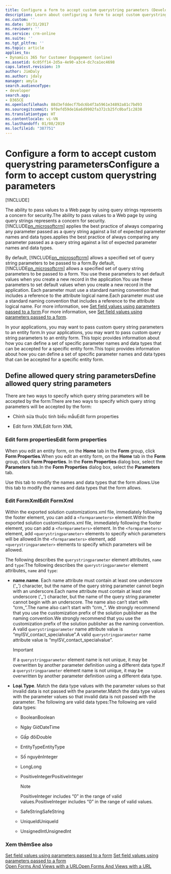 ```yaml
---
title: Configure a form to accept custom querystring parameters (Developer Guide for Dynamics 365 for Customer Engagement) | MicrosoftDocs
description: Learn about configuring a form to acept custom querystring parameters. Use these parameters to set default values when you create a new record in the application.
ms.custom: ''
ms.date: 10/31/2017
ms.reviewer: ''
ms.service: crm-online
ms.suite: ''
ms.tgt_pltfrm: ''
ms.topic: article
applies_to:
- Dynamics 365 for Customer Engagement (online)
ms.assetid: 6c05ff14-2d5a-4e90-a3c4-dc7ca1ec4698
caps.latest.revision: 19
author: JimDaly
ms.author: jdaly
manager: amyla
search.audienceType:
- developer
search.app:
- D365CE
ms.openlocfilehash: 88d3efddecf7bdc6b4f3a5961e34892a81c7bd93
ms.sourcegitcommit: 9f0efd59de16a6d9902fa372cb25fc0baf1c2838
ms.translationtype: HT
ms.contentlocale: vi-VN
ms.lasthandoff: 01/08/2019
ms.locfileid: "387751"
---
```

# <a name="configure-a-form-to-accept-custom-querystring-parameters"></a><span data-ttu-id="5622a-104">Configure a form to accept custom querystring parameters</span><span class="sxs-lookup"><span data-stu-id="5622a-104">Configure a form to accept custom querystring parameters</span></span>

[!INCLUDE[](../includes/cc_applies_to_update_9_0_0.md)]

<span data-ttu-id="5622a-105">The ability to pass values to a Web page by using query strings represents a concern for security.</span><span class="sxs-lookup"><span data-stu-id="5622a-105">The ability to pass values to a Web page by using query strings represents a concern for security.</span></span> [!INCLUDE[pn_microsoftcrm](../includes/pn-microsoftcrm.md)] <span data-ttu-id="5622a-106">applies the best practice of always comparing any parameter passed as a query string against a list of expected parameter names and data types.</span><span class="sxs-lookup"><span data-stu-id="5622a-106">applies the best practice of always comparing any parameter passed as a query string against a list of expected parameter names and data types.</span></span>  
  
 <span data-ttu-id="5622a-107">By default, [!INCLUDE[pn_microsoftcrm](../includes/pn-microsoftcrm.md)] allows a specified set of query string parameters to be passed to a form.</span><span class="sxs-lookup"><span data-stu-id="5622a-107">By default, [!INCLUDE[pn_microsoftcrm](../includes/pn-microsoftcrm.md)] allows a specified set of query string parameters to be passed to a form.</span></span> <span data-ttu-id="5622a-108">You use these parameters to set default values when you create a new record in the application.</span><span class="sxs-lookup"><span data-stu-id="5622a-108">You use these parameters to set default values when you create a new record in the application.</span></span> <span data-ttu-id="5622a-109">Each parameter must use a standard naming convention that includes a reference to the attribute logical name.</span><span class="sxs-lookup"><span data-stu-id="5622a-109">Each parameter must use a standard naming convention that includes a reference to the attribute logical name.</span></span> <span data-ttu-id="5622a-110">For more information, see [Set field values using parameters passed to a form](set-field-values-using-parameters-passed-form.md).</span><span class="sxs-lookup"><span data-stu-id="5622a-110">For more information, see [Set field values using parameters passed to a form](set-field-values-using-parameters-passed-form.md).</span></span>  
  
 <span data-ttu-id="5622a-111">In your applications, you may want to pass custom query string parameters to an entity form.</span><span class="sxs-lookup"><span data-stu-id="5622a-111">In your applications, you may want to pass custom query string parameters to an entity form.</span></span> <span data-ttu-id="5622a-112">This topic provides information about how you can define a set of specific parameter names and data types that can be accepted for a specific entity form.</span><span class="sxs-lookup"><span data-stu-id="5622a-112">This topic provides information about how you can define a set of specific parameter names and data types that can be accepted for a specific entity form.</span></span>  
  
## <a name="define-allowed-query-string-parameters"></a><span data-ttu-id="5622a-113">Define allowed query string parameters</span><span class="sxs-lookup"><span data-stu-id="5622a-113">Define allowed query string parameters</span></span>  
 <span data-ttu-id="5622a-114">There are two ways to specify which query string parameters will be accepted by the form:</span><span class="sxs-lookup"><span data-stu-id="5622a-114">There are two ways to specify which query string parameters will be accepted by the form:</span></span>  
  
-   <span data-ttu-id="5622a-115">Chỉnh sửa thuộc tính biểu mẫu</span><span class="sxs-lookup"><span data-stu-id="5622a-115">Edit form properties</span></span>  
  
-   <span data-ttu-id="5622a-116">Edit form XML</span><span class="sxs-lookup"><span data-stu-id="5622a-116">Edit form XML</span></span>  
  
### <a name="edit-form-properties"></a><span data-ttu-id="5622a-117">Edit form properties</span><span class="sxs-lookup"><span data-stu-id="5622a-117">Edit form properties</span></span>  
 <span data-ttu-id="5622a-118">When you edit an entity form, on the **Home** tab in the **Form** group, click **Form Properties**.</span><span class="sxs-lookup"><span data-stu-id="5622a-118">When you edit an entity form, on the **Home** tab in the **Form** group, click **Form Properties**.</span></span> <span data-ttu-id="5622a-119">In the **Form Properties** dialog box, select the **Parameters** tab.</span><span class="sxs-lookup"><span data-stu-id="5622a-119">In the **Form Properties** dialog box, select the **Parameters** tab.</span></span>  
  
 <span data-ttu-id="5622a-120">Use this tab to modify the names and data types that the form allows.</span><span class="sxs-lookup"><span data-stu-id="5622a-120">Use this tab to modify the names and data types that the form allows.</span></span>  
  
### <a name="edit-formxml"></a><span data-ttu-id="5622a-121">Edit FormXml</span><span class="sxs-lookup"><span data-stu-id="5622a-121">Edit FormXml</span></span>  
 <span data-ttu-id="5622a-122">Within the exported solution customizations.xml file, immediately following the footer element, you can add a `<formparameters>` element.</span><span class="sxs-lookup"><span data-stu-id="5622a-122">Within the exported solution customizations.xml file, immediately following the footer element, you can add a `<formparameters>` element.</span></span> <span data-ttu-id="5622a-123">In the `<formparameters>` element, add `<querystringparameter>` elements to specify which parameters will be allowed.</span><span class="sxs-lookup"><span data-stu-id="5622a-123">In the `<formparameters>` element, add `<querystringparameter>` elements to specify which parameters will be allowed.</span></span>  
  
 <span data-ttu-id="5622a-124">The following describes the `querystringparameter` element attributes, `name` and `type`:</span><span class="sxs-lookup"><span data-stu-id="5622a-124">The following describes the `querystringparameter` element attributes, `name` and `type`:</span></span>  
  
- <span data-ttu-id="5622a-125">**name**.</span><span class="sxs-lookup"><span data-stu-id="5622a-125">**name**.</span></span> <span data-ttu-id="5622a-126">Each name attribute must contain at least one underscore ('\_') character, but the name of the query string parameter cannot begin with an underscore.</span><span class="sxs-lookup"><span data-stu-id="5622a-126">Each name attribute must contain at least one underscore ('\_') character, but the name of the query string parameter cannot begin with an underscore.</span></span> <span data-ttu-id="5622a-127">The name also can’t start with “crm\_”.</span><span class="sxs-lookup"><span data-stu-id="5622a-127">The name also can’t start with “crm\_”.</span></span> <span data-ttu-id="5622a-128">We strongly recommend that you use the customization prefix of the solution publisher as the naming convention.</span><span class="sxs-lookup"><span data-stu-id="5622a-128">We strongly recommend that you use the customization prefix of the solution publisher as the naming convention.</span></span> <span data-ttu-id="5622a-129">A valid `querystringparameter` name attribute value is “myISV_contact_specialvalue”.</span><span class="sxs-lookup"><span data-stu-id="5622a-129">A valid `querystringparameter` name attribute value is “myISV_contact_specialvalue”.</span></span>  
  
    > [!IMPORTANT]
    >  <span data-ttu-id="5622a-130">If a `querystringparameter` element name is not unique, it may be overwritten by another parameter definition using a different data type.</span><span class="sxs-lookup"><span data-stu-id="5622a-130">If a `querystringparameter` element name is not unique, it may be overwritten by another parameter definition using a different data type.</span></span>  
  
- <span data-ttu-id="5622a-131">**Loại**.</span><span class="sxs-lookup"><span data-stu-id="5622a-131">**Type**.</span></span> <span data-ttu-id="5622a-132">Match the data type values with the parameter values so that invalid data is not passed with the parameter.</span><span class="sxs-lookup"><span data-stu-id="5622a-132">Match the data type values with the parameter values so that invalid data is not passed with the parameter.</span></span> <span data-ttu-id="5622a-133">The following are valid data types:</span><span class="sxs-lookup"><span data-stu-id="5622a-133">The following are valid data types:</span></span>  
  
    -   <span data-ttu-id="5622a-134">Boolean</span><span class="sxs-lookup"><span data-stu-id="5622a-134">Boolean</span></span>  
  
    -   <span data-ttu-id="5622a-135">Ngày Giờ</span><span class="sxs-lookup"><span data-stu-id="5622a-135">DateTime</span></span>  
  
    -   <span data-ttu-id="5622a-136">Gấp đôi</span><span class="sxs-lookup"><span data-stu-id="5622a-136">Double</span></span>  
  
    -   <span data-ttu-id="5622a-137">EntityType</span><span class="sxs-lookup"><span data-stu-id="5622a-137">EntityType</span></span>  
  
    -   <span data-ttu-id="5622a-138">Số nguyên</span><span class="sxs-lookup"><span data-stu-id="5622a-138">Integer</span></span>  
  
    -   <span data-ttu-id="5622a-139">Long</span><span class="sxs-lookup"><span data-stu-id="5622a-139">Long</span></span>  
  
    -   <span data-ttu-id="5622a-140">PositiveInteger</span><span class="sxs-lookup"><span data-stu-id="5622a-140">PositiveInteger</span></span>  
  
        > [!NOTE]
        >  <span data-ttu-id="5622a-141">PositiveInteger includes “0” in the range of valid values.</span><span class="sxs-lookup"><span data-stu-id="5622a-141">PositiveInteger includes “0” in the range of valid values.</span></span>  
  
    -   <span data-ttu-id="5622a-142">SafeString</span><span class="sxs-lookup"><span data-stu-id="5622a-142">SafeString</span></span>  
  
    -   <span data-ttu-id="5622a-143">UniqueId</span><span class="sxs-lookup"><span data-stu-id="5622a-143">UniqueId</span></span>  
  
    -   <span data-ttu-id="5622a-144">UnsignedInt</span><span class="sxs-lookup"><span data-stu-id="5622a-144">UnsignedInt</span></span>  
  
### <a name="see-also"></a><span data-ttu-id="5622a-145">Xem thêm</span><span class="sxs-lookup"><span data-stu-id="5622a-145">See also</span></span>  
 <span data-ttu-id="5622a-146">[Set field values using parameters passed to a form](set-field-values-using-parameters-passed-form.md) </span><span class="sxs-lookup"><span data-stu-id="5622a-146">[Set field values using parameters passed to a form](set-field-values-using-parameters-passed-form.md) </span></span>  
 [<span data-ttu-id="5622a-147">Open Forms And Views with a URL</span><span class="sxs-lookup"><span data-stu-id="5622a-147">Open Forms And Views with a URL</span></span>](open-forms-views-dialogs-reports-url.md)
